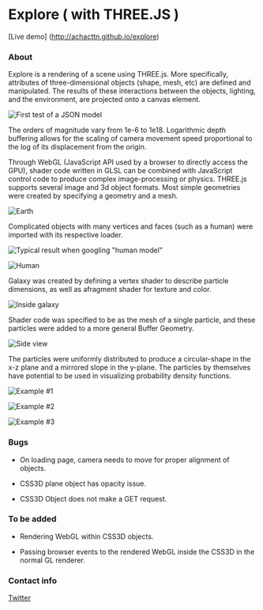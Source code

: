 # Explore ( with THREE.JS )

[Live demo]
(http://achacttn.github.io/explore)

### About

Explore is a rendering of a scene using THREE.js.
More specifically, attributes of three-dimensional objects (shape, mesh, etc) are defined and manipulated.
The results of these interactions between the objects, lighting, and the environment, are projected onto a canvas element.

![First test of a JSON model](https://raw.githubusercontent.com/achacttn/explore/master/readmesrc/json01.png)

The orders of magnitude vary from 1e-6 to 1e18. Logarithmic depth buffering allows for the scaling of camera movement speed proportional to the log of its displacement from the origin.

Through WebGL (JavaScript API used by a browser to directly access the GPU), shader code written in GLSL can be combined with JavaScript control code to produce complex image-processing or physics.
THREE.js supports several image and 3d object formats.
Most simple geometries were created by specifying a geometry and a mesh.

![Earth](https://raw.githubusercontent.com/achacttn/explore/master/readmesrc/mesh01.png)

Complicated objects with many vertices and faces (such as a human) were imported with its respective loader.

![Typical result when googling "human model"](https://raw.githubusercontent.com/achacttn/explore/master/readmesrc/humanmodel01.png)

![Human](https://raw.githubusercontent.com/achacttn/explore/master/readmesrc/humanmodel02.png)

Galaxy was created by defining a vertex shader to describe particle dimensions, as well as afragment shader for texture and color.

![Inside galaxy](https://raw.githubusercontent.com/achacttn/explore/master/readmesrc/galaxy01.png)

Shader code was specified to be as the mesh of a single particle, and these particles were added to a more general Buffer Geometry.

![Side view](https://raw.githubusercontent.com/achacttn/explore/master/readmesrc/galaxy02.png)

The particles were uniformly distributed to produce a circular-shape in the x-z plane and a mirrored slope in the y-plane.
The particles by themselves have potential to be used in visualizing probability density functions.

![Example #1](https://raw.githubusercontent.com/achacttn/explore/master/readmesrc/particles01.png)

![Example #2](https://raw.githubusercontent.com/achacttn/explore/master/readmesrc/particles02.png)

![Example #3](https://raw.githubusercontent.com/achacttn/explore/master/readmesrc/particles03.png)

### Bugs

* On loading page, camera needs to move for proper alignment of objects.

* CSS3D plane object has opacity issue.

* CSS3D Object does not make a GET request.

### To be added

* Rendering WebGL within CSS3D objects.

* Passing browser events to the rendered WebGL inside the CSS3D in the normal GL renderer.

### Contact info

[Twitter](https://twitter.com/achacttn)

